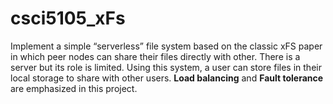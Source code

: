 csci5105_xFs
============

Implement a simple “serverless” file system based on the classic xFS paper in which peer nodes can share their files directly with other. There is a server but its role is limited. Using this system, a user can store files in their local storage to share with other users. **Load balancing** and **Fault tolerance** are emphasized in this project. 
